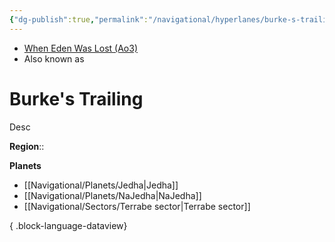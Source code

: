 ```yaml
---
{"dg-publish":true,"permalink":"/navigational/hyperlanes/burke-s-trailing/","tags":["map","hyperlane","unfinished"]}
---
```


- [When Eden Was Lost (Ao3)](https://archiveofourown.org/works/19334440/chapters/45992584)
- Also known as 
# Burke's Trailing
Desc

**Region**::

**Planets**
- [[Navigational/Planets/Jedha\|Jedha]]
- [[Navigational/Planets/NaJedha\|NaJedha]]
- [[Navigational/Sectors/Terrabe sector\|Terrabe sector]]

{ .block-language-dataview}